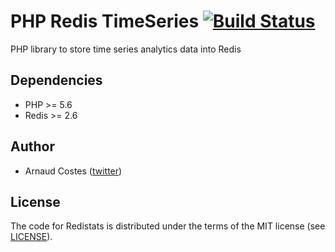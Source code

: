# PHP Redis TimeSeries [![Build Status](https://travis-ci.org/acostes/php-redis-timeseries.png?branch=master)](https://travis-ci.org/acostes/php-redis-timeseries) #

PHP library to store time series analytics data into Redis

## Dependencies ##
- PHP >= 5.6
- Redis >= 2.6

## Author ##

- Arnaud Costes ([twitter](http://twitter.com/acostes))

## License ##

The code for Redistats is distributed under the terms of the MIT license (see [LICENSE](LICENSE)).